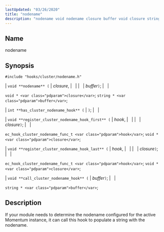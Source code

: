 ```yaml
---
lastUpdated: "03/26/2020"
title: "nodename"
description: "nodename void nodename closure buffer void closure string buffer int has cluster nodename hook void register cluster nodename hook first hook closure ec hook cluster nodename func t hook void closure void register cluster nodename hook last hook closure ec hook cluster nodename func t hook void closure void call..."
---
```


<a name="hooks.cluster.nodename"></a> 
## Name

nodename

## Synopsis

`#include "hooks/cluster/nodename.h"`

| `void **nodename** (` | <var class="pdparam">closure</var>, |   |
|   | <var class="pdparam">buffer</var>`)`; |   |

`void * <var class="pdparam">closure</var>`;
`string * <var class="pdparam">buffer</var>`;

| `int **has_cluster_nodename_hook** (` | `)`; |   |

| `void **register_cluster_nodename_hook_first** (` | <var class="pdparam">hook</var>, |   |
|   | <var class="pdparam">closure</var>`)`; |   |

`ec_hook_cluster_nodename_func_t <var class="pdparam">hook</var>`;
`void *<var class="pdparam">closure</var>`;

| `void **register_cluster_nodename_hook_last** (` | <var class="pdparam">hook</var>, |   |
|   | <var class="pdparam">closure</var>`)`; |   |

`ec_hook_cluster_nodename_func_t <var class="pdparam">hook</var>`;
`void *<var class="pdparam">closure</var>`;

| `void **call_cluster_nodename_hook** (` | <var class="pdparam">buffer</var>`)`; |   |

`string * <var class="pdparam">buffer</var>`;<a name="idp31436384"></a> 
## Description

If your module needs to determine the nodename configured for the active Momentum instance, it can call this hook to populate a string with the nodename.